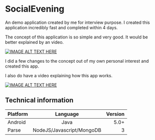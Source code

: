 # SocialEvening

An demo application created by me for interview purpose. I created this application incredibly fast and completed within 4 days.

The concept of this application is so simple and very good. It would be better explained by an video.

[![IMAGE ALT TEXT HERE](http://img.youtube.com/vi/LcMQMrWx0YI/0.jpg)](http://www.youtube.com/watch?v=LcMQMrWx0YI)

I did a few changes to the concept out of my own personal interest and created this app.

I also do have a video explaining how this app works.

[![IMAGE ALT TEXT HERE](http://img.youtube.com/vi/o2ai-hRyKGw/0.jpg)](http://www.youtube.com/watch?v=o2ai-hRyKGw)

## Technical information

| Platform        | Language           | Version  |
| ------------- |:-------------:| -----:|
| Android      | Java | 5.0+ |
| Parse      | NodeJS/Javascript/MongoDB      |   3 |


